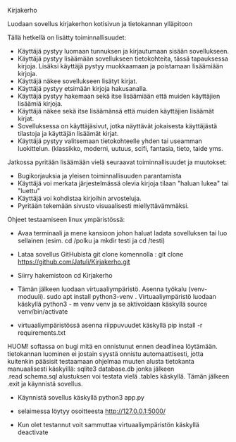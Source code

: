 Kirjakerho

Luodaan sovellus kirjakerhon kotisivun ja tietokannan ylläpitoon

Tällä hetkellä on lisätty toiminnallisuudet:

* Käyttäjä pystyy luomaan tunnuksen ja kirjautumaan sisään sovellukseen.
* Käyttäjä pystyy lisäämään sovellukseen tietokohteita, tässä tapauksessa kirjoja. Lisäksi käyttäjä pystyy muokkaamaan ja poistamaan lisäämiään kirjoja.
* Käyttäjä näkee sovellukseen lisätyt kirjat.
* Käyttäjä pystyy etsimään kirjoja hakusanalla. 
* Käyttäjä pystyy hakemaan sekä itse lisäämiään että muiden käyttäjien lisäämiä kirjoja.
* Käyttäjä näkee sekä itse lisäämänsä että muiden käyttäjien lisäämät kirjat.
* Sovelluksessa on käyttäjäsivut, jotka näyttävät jokaisesta käyttäjästä tilastoja ja käyttäjän lisäämät kirjat.
* Käyttäjä pystyy valitsemaan tietokohteelle yhden tai useamman luokittelun. (klassikko, moderni, uutuus, scifi, fantasia, tieto, taide yms. 


Jatkossa pyritään lisäämään vielä seuraavat toiminnallisuudet ja muutokset:
* Bugikorjauksia ja yleisen toiminnallisuuden parantamista
* Käyttäjä voi merkata järjestelmässä olevia kirjoja tilaan "haluan lukea" tai "luettu"
* Käyttäjä voi kohdistaa kirjoihin arvosteluja.
* Pyritään tekemään sivusto visuaalisesti miellyttävämmäksi. 
  
Ohjeet testaamiseen linux ympäristössä: 

- Avaa terminaali ja mene kansioon johon haluat ladata sovelluksen tai luo sellainen (esim. cd /polku ja mkdir testi ja cd /testi)

- Lataa sovellus GitHubista git clone komennolla : git clone https://github.com/Jatuli/Kirjakerho.git

- Siirry hakemistoon cd Kirjakerho

- Tämän jälkeen luodaan virtuaaliympäristö. Asenna työkalu (venv-moduuli). sudo apt install python3-venv . Virtuaaliympäristö luodaan käskyllä     python3 - m venv venv ja se aktivoidaan käskyllä source venv/bin/activate

- virtuaaliympäristössä asenna riippuvuudet käskyllä pip install -r requirements.txt

HUOM! softassa on bugi mitä en onnistunut ennen deadlinea löytämään. tietokannan luominen ei jostain syystä onnistu automaattisesti, jotta kuitenkin pääsisit testaamaan ohjelmaa muuten alusta tietokanta manuaalisesti käskyillä: sqlite3 database.db    jonka jälkeen   
.read schema.sql     alustuksen voi testata vielä .tables käskyllä.   Tämän jälkeen .exit ja käynnistä sovellus. 


- Käynnistä sovellus käskyllä python3 app.py

- selaimessa löytyy osoitteesta http://127.0.0.1:5000/

- Kun olet testannut voit sammuttaa virtuaaliympäristön käskyllä deactivate


